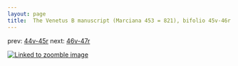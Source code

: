 ```yaml
---
layout: page
title:  The Venetus B manuscript (Marciana 453 = 821), bifolio 45v-46r
---
```


prev: [44v-45r](../44v-45r/) next: [46v-47r](../46v-47r/)



[![Linked to zoomble image](http://www.homermultitext.org/iipsrv?IIIF=/project/homer/pyramidal/deepzoom/hmt/vbbifolio/v1/vb_45v_46r.tif/full/2000,/0/default.jpg)](http://www.homermultitext.org/ict2/?urn=urn:cite2:hmt:vbbifolio.v1:vb_45v_46r)

